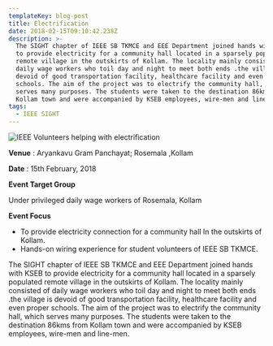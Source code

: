 ```yaml
---
templateKey: blog-post
title: Electrification
date: 2018-02-15T09:10:42.238Z
description: >-
  The SIGHT chapter of IEEE SB TKMCE and EEE Department joined hands with KSEB
  to provide electricity for a community hall located in a sparsely populated
  remote village in the outskirts of Kollam. The locality mainly consisted of
  daily wage workers who toil day and night to meet both ends .the village is
  devoid of good transportation facility, healthcare facility and even proper
  schools. The aim of the project was to electrify the community hall, which
  serves many purposes. The students were taken to the destination 86kms from
  Kollam town and were accompanied by KSEB employees, wire-men and line-men.
tags:
  - IEEE SIGHT
---
```

![IEEE Volunteers helping with electrification](/img/electrification.jpg)

**Venue** : Aryankavu Gram Panchayat; Rosemala ,Kollam

**Date** : 15th February, 2018

**Event Target Group**

Under privileged daily wage workers of Rosemala, Kollam

**Event Focus**   

* To provide electricity connection for a community hall In the outskirts of  Kollam.
* Hands-on wiring experience for student volunteers of IEEE SB TKMCE.

The SIGHT chapter of IEEE SB TKMCE and EEE Department joined hands with KSEB to provide electricity for a community hall located in a sparsely populated remote village in the outskirts of Kollam. The locality mainly consisted of daily wage workers who toil day and night to meet both ends .the village is devoid of good transportation facility, healthcare facility and even proper schools. The aim of the project was to electrify the community hall, which serves many purposes. The students were taken to the destination 86kms from Kollam town and were accompanied by KSEB employees, wire-men and line-men.
